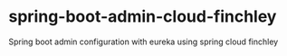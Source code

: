 # spring-boot-admin-cloud-finchley
Spring boot admin configuration with eureka using spring cloud finchley
